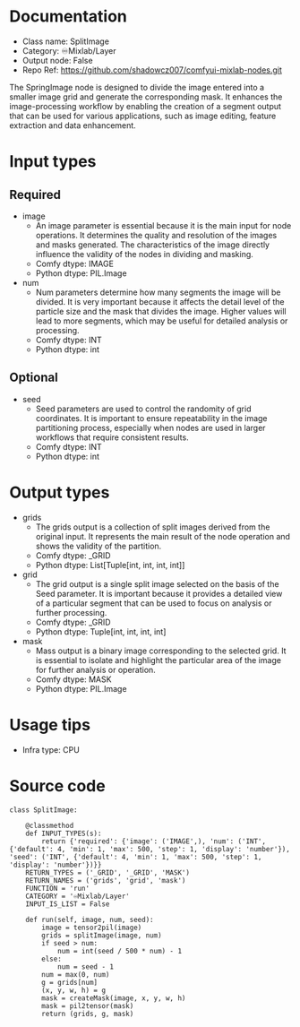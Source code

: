 # Documentation
- Class name: SplitImage
- Category: ♾️Mixlab/Layer
- Output node: False
- Repo Ref: https://github.com/shadowcz007/comfyui-mixlab-nodes.git

The SpringImage node is designed to divide the image entered into a smaller image grid and generate the corresponding mask. It enhances the image-processing workflow by enabling the creation of a segment output that can be used for various applications, such as image editing, feature extraction and data enhancement.

# Input types
## Required
- image
    - An image parameter is essential because it is the main input for node operations. It determines the quality and resolution of the images and masks generated. The characteristics of the image directly influence the validity of the nodes in dividing and masking.
    - Comfy dtype: IMAGE
    - Python dtype: PIL.Image
- num
    - Num parameters determine how many segments the image will be divided. It is very important because it affects the detail level of the particle size and the mask that divides the image. Higher values will lead to more segments, which may be useful for detailed analysis or processing.
    - Comfy dtype: INT
    - Python dtype: int
## Optional
- seed
    - Seed parameters are used to control the randomity of grid coordinates. It is important to ensure repeatability in the image partitioning process, especially when nodes are used in larger workflows that require consistent results.
    - Comfy dtype: INT
    - Python dtype: int

# Output types
- grids
    - The grids output is a collection of split images derived from the original input. It represents the main result of the node operation and shows the validity of the partition.
    - Comfy dtype: _GRID
    - Python dtype: List[Tuple[int, int, int, int]]
- grid
    - The grid output is a single split image selected on the basis of the Seed parameter. It is important because it provides a detailed view of a particular segment that can be used to focus on analysis or further processing.
    - Comfy dtype: _GRID
    - Python dtype: Tuple[int, int, int, int]
- mask
    - Mass output is a binary image corresponding to the selected grid. It is essential to isolate and highlight the particular area of the image for further analysis or operation.
    - Comfy dtype: MASK
    - Python dtype: PIL.Image

# Usage tips
- Infra type: CPU

# Source code
```
class SplitImage:

    @classmethod
    def INPUT_TYPES(s):
        return {'required': {'image': ('IMAGE',), 'num': ('INT', {'default': 4, 'min': 1, 'max': 500, 'step': 1, 'display': 'number'}), 'seed': ('INT', {'default': 4, 'min': 1, 'max': 500, 'step': 1, 'display': 'number'})}}
    RETURN_TYPES = ('_GRID', '_GRID', 'MASK')
    RETURN_NAMES = ('grids', 'grid', 'mask')
    FUNCTION = 'run'
    CATEGORY = '♾️Mixlab/Layer'
    INPUT_IS_LIST = False

    def run(self, image, num, seed):
        image = tensor2pil(image)
        grids = splitImage(image, num)
        if seed > num:
            num = int(seed / 500 * num) - 1
        else:
            num = seed - 1
        num = max(0, num)
        g = grids[num]
        (x, y, w, h) = g
        mask = createMask(image, x, y, w, h)
        mask = pil2tensor(mask)
        return (grids, g, mask)
```